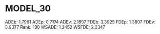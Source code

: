 # MODEL_30

ADEb: 1.7961
ADEp: 0.7174
ADEv: 2.1697
FDEb: 3.3925
FDEp: 1.3807
FDEv: 3.9377
Rank: 180
WSADE: 1.2452
WSFDE: 2.3347